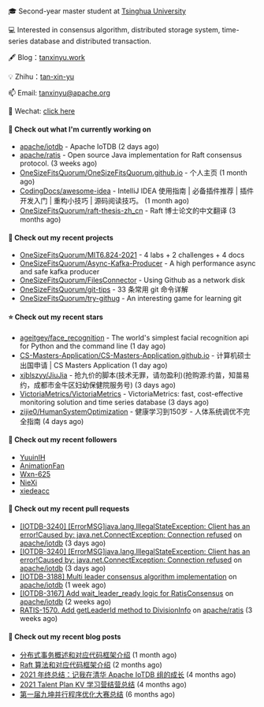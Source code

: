 🎓 Second-year master student at [Tsinghua University](https://www.tsinghua.edu.cn/)

💻 Interested in consensus algorithm, distributed storage system, time-series database and distributed transaction.

🖋 Blog：[tanxinyu.work](https://tanxinyu.work)

💡 Zhihu：[tan-xin-yu](https://www.zhihu.com/people/tan-xin-yu-22)

📫 Email: [tanxinyu@apache.org](mailto:tanxinyu@apache.org)

💬 Wechat: [click here](https://github.com/LebronAl/LebronAl/issues/1)

#### 👷 Check out what I'm currently working on

- [apache/iotdb](https://github.com/apache/iotdb) - Apache IoTDB (2 days ago)
- [apache/ratis](https://github.com/apache/ratis) - Open source Java implementation for Raft consensus protocol. (3 weeks ago)
- [OneSizeFitsQuorum/OneSizeFitsQuorum.github.io](https://github.com/OneSizeFitsQuorum/OneSizeFitsQuorum.github.io) - 个人主页 (1 month ago)
- [CodingDocs/awesome-idea](https://github.com/CodingDocs/awesome-idea) - IntelliJ IDEA 使用指南 | 必备插件推荐 | 插件开发入门 | 重构小技巧 | 源码阅读技巧。  (1 month ago)
- [OneSizeFitsQuorum/raft-thesis-zh_cn](https://github.com/OneSizeFitsQuorum/raft-thesis-zh_cn) - Raft 博士论文的中文翻译 (3 months ago)

#### 🌱 Check out my recent projects

- [OneSizeFitsQuorum/MIT6.824-2021](https://github.com/OneSizeFitsQuorum/MIT6.824-2021) - 4 labs &#43; 2 challenges &#43; 4 docs
- [OneSizeFitsQuorum/Async-Kafka-Producer](https://github.com/OneSizeFitsQuorum/Async-Kafka-Producer) - A high performance async and safe kafka producer
- [OneSizeFitsQuorum/FilesConnector](https://github.com/OneSizeFitsQuorum/FilesConnector) - Using Github as a network disk
- [OneSizeFitsQuorum/git-tips](https://github.com/OneSizeFitsQuorum/git-tips) - 33 条常用 git 命令详解
- [OneSizeFitsQuorum/try-githug](https://github.com/OneSizeFitsQuorum/try-githug) - An interesting game for learning git

#### ⭐ Check out my recent stars

- [ageitgey/face_recognition](https://github.com/ageitgey/face_recognition) - The world&#39;s simplest facial recognition api for Python and the command line (1 day ago)
- [CS-Masters-Application/CS-Masters-Application.github.io](https://github.com/CS-Masters-Application/CS-Masters-Application.github.io) - 计算机硕士出国申请 | CS Masters Application (1 day ago)
- [xjblszyy/JiuJia](https://github.com/xjblszyy/JiuJia) - 抢九价的脚本(技术无罪，请勿盈利)(抢购源:约苗，知苗易约，成都市金牛区妇幼保健院服务号) (3 days ago)
- [VictoriaMetrics/VictoriaMetrics](https://github.com/VictoriaMetrics/VictoriaMetrics) - VictoriaMetrics: fast, cost-effective monitoring solution and time series database (3 days ago)
- [zijie0/HumanSystemOptimization](https://github.com/zijie0/HumanSystemOptimization) - 健康学习到150岁 - 人体系统调优不完全指南 (4 days ago)

#### 👯 Check out my recent followers

- [YuuinIH](https://github.com/YuuinIH)
- [AnimationFan](https://github.com/AnimationFan)
- [Wxn-625](https://github.com/Wxn-625)
- [NieXi](https://github.com/NieXi)
- [xiedeacc](https://github.com/xiedeacc)

#### 🔨 Check out my recent pull requests

- [[IOTDB-3240] [ErrorMSG]java.lang.IllegalStateException: Client has an error!Caused by: java.net.ConnectException: Connection refused](https://github.com/apache/iotdb/pull/6049) on [apache/iotdb](https://github.com/apache/iotdb) (3 days ago)
- [[IOTDB-3240] [ErrorMSG]java.lang.IllegalStateException: Client has an error!Caused by: java.net.ConnectException: Connection refused](https://github.com/apache/iotdb/pull/6043) on [apache/iotdb](https://github.com/apache/iotdb) (3 days ago)
- [[IOTDB-3188] Multi leader consensus algorithm implementation](https://github.com/apache/iotdb/pull/5939) on [apache/iotdb](https://github.com/apache/iotdb) (1 week ago)
- [[IOTDB-3167] Add wait_leader_ready logic for RatisConsensus](https://github.com/apache/iotdb/pull/5869) on [apache/iotdb](https://github.com/apache/iotdb) (2 weeks ago)
- [RATIS-1570. Add getLeaderId method to DivisionInfo](https://github.com/apache/ratis/pull/640) on [apache/ratis](https://github.com/apache/ratis) (3 weeks ago)

#### 📜 Check out my recent blog posts

- [分布式事务概述和对应代码框架介绍](https://tanxinyu.work/talent-plan-transaction-talk/) (1 month ago)
- [Raft 算法和对应代码框架介绍](https://tanxinyu.work/talent-plan-raft-talk/) (2 months ago)
- [2021 年终总结：记我在清华 Apache IoTDB 组的成长](https://tanxinyu.work/2021-annual-summary/) (4 months ago)
- [2021 Talent Plan KV 学习营结营总结](https://tanxinyu.work/tinykv/) (4 months ago)
- [第一届九坤并行程序优化大赛总结](https://tanxinyu.work/jiu-kun-parallel-program-optimization-contest/) (6 months ago)
